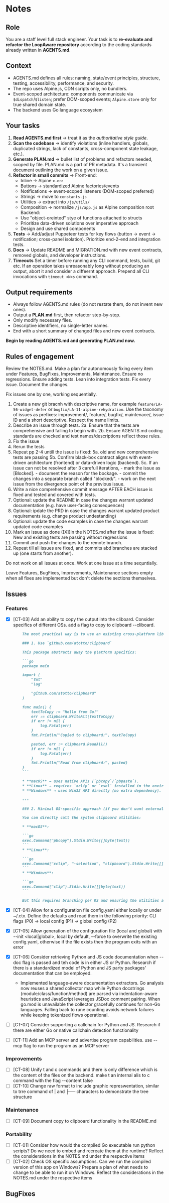 # Notes

## Role

You are a staff level full stack engineer. Your task is to **re-evaluate and refactor the LoopAware repository** according to the coding standards already written in **AGENTS.md**.

## Context

- AGENTS.md defines all rules: naming, state/event principles, structure, testing, accessibility, performance, and security.
- The repo uses Alpine.js, CDN scripts only, no bundlers.
- Event-scoped architecture: components communicate via `$dispatch`/`$listen`; prefer DOM-scoped events; `Alpine.store` only for true shared domain state.
- The backend uses Go language ecosystem

## Your tasks

1. **Read AGENTS.md first** → treat it as the _authoritative style guide_.
2. **Scan the codebase** → identify violations (inline handlers, globals, duplicated strings, lack of constants, cross-component state leakage, etc.).
3. **Generate PLAN.md** → bullet list of problems and refactors needed, scoped by file. PLAN.md is a part of PR metadata. It's a transient document outlining the work on a given issue.
4. **Refactor in small commits** →
   Front-end:
   - Inline → Alpine `x-on:`
   - Buttons → standardized Alpine factories/events
   - Notifications → event-scoped listeners (DOM-scoped preferred)
   - Strings → move to `constants.js`
   - Utilities → extract into `/js/utils/`
   - Composition → normalize `/js/app.js` as Alpine composition root
     Backend:
   - Use "object-oreinted" stye of functions attached to structs
   - Prioritize data-driven solutions over imperative approach
   - Design and use shared components
5. **Tests** → Add/adjust Puppeteer tests for key flows (button → event → notification; cross-panel isolation). Prioritize end-2-end and integration tests.
6. **Docs** → Update README and MIGRATION.md with new event contracts, removed globals, and developer instructions.
7. **Timeouts** Set a timer before running any CLI command, tests, build, git etc. If an operation takes unreasonably long without producing an output, abort it and consider a diffeernt approach. Prepend all CLI invocations with `timeout <N>s` command.

## Output requirements

- Always follow AGENTS.md rules (do not restate them, do not invent new ones).
- Output a **PLAN.md** first, then refactor step-by-step.
- Only modify necessary files.
- Descriptive identifiers, no single-letter names.
- End with a short summary of changed files and new event contracts.

**Begin by reading AGENTS.md and generating PLAN.md now.**

## Rules of engagement

Review the NOTES.md. Make a plan for autonomously fixing every item under Features, BugFixes, Improvements, Maintenance. Ensure no regressions. Ensure adding tests. Lean into integration tests. Fix every issue. Document the changes.

Fix issues one by one, working sequentially.

1. Create a new git bracnh with descriptive name, for example `feature/LA-56-widget-defer` or `bugfix/LA-11-alpine-rehydration`. Use the taxonomy of issues as prefixes: improvement/, feature/, bugfix/, maintenace/, issue ID and a short descriptive. Respect the name limits.
2. Describe an issue through tests.
   2a. Ensure that the tests are comprehensive and failing to begin with.
   2b. Ensure AGENTS.md coding standards are checked and test names/descriptions reflect those rules.
3. Fix the issue
4. Rerun the tests
5. Repeat pp 2-4 untill the issue is fixed:
   5a. old and new comprehensive tests are passing
   5b. Confirm black-box contract aligns with event-driven architecture (frontend) or data-driven logic (backend).
   5c. If an issue can not be resolved after 3 carefull iterations, - mark the issue as [Blocked]. - document the reason for the bockage. - commit the changes into a separate branch called "blocked/<issue-id>". - work on the next issue from the divergence point of the previous issue.
6. Write a nice comprehensive commit message AFTER EACH issue is fixed and tested and covered with tests.
7. Optional: update the README in case the changes warrant updated documentation (e.g. have user-facing consequences)
8. Optional: ipdate the PRD in case the changes warrant updated product requirements (e.g. change product undestanding)
9. Optional: update the code examples in case the changes warrant updated code examples
10. Mark an issue as done ([X])in the NOTES.md after the issue is fixed: New and existing tests are passing without regressions
11. Commit and push the changes to the remote branch.
12. Repeat till all issues are fixed, and commits abd branches are stacked up (one starts from another).

Do not work on all issues at once. Work at one issue at a time sequntially.

Leave Features, BugFixes, Improvements, Maintenance sections empty when all fixes are implemented but don't delete the sections themselves.

## Issues

### Features

- [X] [CT-03] Add an ability to copy the output into the cliboard. Consider specifics of different OSs. add a flag to copy to clipboard --cliboard.

  ````markdown
      The most practical way is to use an existing cross-platform library rather than shelling out to `pbcopy` (macOS) / `xclip` (Linux) / `clip` (Windows) yourself. The most widely used one is:

      ### 1. Use `github.com/atotto/clipboard`

      This package abstracts away the platform specifics:

      ```go
      package main

      import (
          "fmt"
          "log"

          "github.com/atotto/clipboard"
      )

      func main() {
          textToCopy := "Hello from Go!"
          err := clipboard.WriteAll(textToCopy)
          if err != nil {
              log.Fatal(err)
          }
          fmt.Println("Copied to clipboard:", textToCopy)

          pasted, err := clipboard.ReadAll()
          if err != nil {
              log.Fatal(err)
          }
          fmt.Println("Read from clipboard:", pasted)
      }
      ```

      * **macOS** → uses native APIs (`pbcopy`/`pbpaste`).
      * **Linux** → requires `xclip` or `xsel` installed in the environment.
      * **Windows** → uses Win32 API directly (no extra dependency).

      ---

      ### 2. Minimal OS-specific approach (if you don’t want external libs)

      You can directly call the system clipboard utilities:

      * **macOS**:

      ```go
      exec.Command("pbcopy").Stdin.Write([]byte(text))
      ```
      * **Linux**:

      ```go
      exec.Command("xclip", "-selection", "clipboard").Stdin.Write([]byte(text))
      ```
      * **Windows**:

      ```go
      exec.Command("clip").Stdin.Write([]byte(text))
      ```

      But this requires branching per OS and ensuring the utilities are present.
  ````

- [X] [CT-04] Allow for a configuration file config.yaml either locally or under ~/.ctx. Define the defaults and read them in the following priority: CLI flags (P0) -> local config (P1) -> global config (P2)
- [X] [CT-05] Allow generation of the configuration file (local and global) with --init <local|global>, local by default, --force to overwrite the existing config.yaml, otherwise if the file exists then the program exits with an error
- [X] [CT-06] Consider retrieving Python and JS code documentation when --doc flag is passed and teh code is in either JS or Python. Research if there is a standardized model of Python and JS party packages' documentation that can be employed.
  - Implemented language-aware documentation extractors. Go analysis now reuses a shared collector map while Python docstrings (module/class/function/method) are parsed via indentation-aware heuristics and JavaScript leverages JSDoc comment pairing. When go.mod is unavailable the collector gracefully continues for non-Go languages. Falling back to rune counting avoids network failures while keeping tokenized flows operational.
- [ ] [CT-07] Consider supporting a callchain for Python and JS. Research if there are either Go or native callchain detection functionality
- [ ] [CT-11] Add an MCP server and advertise program capabilities. use --mcp flag to run the program as an MCP server

### Improvements

- [ ] [CT-08] Unify t and c commands and there is only difference which is the content of the files on the backend. make t an internal alis to c command with the flag --content false
- [ ] [CT-10] Change raw format to include graphic represwentation, similar to trre command of | and ├── characters to demonstrate the tree structure

### Maintenance

- [ ] [CT-09] Document copy to clipboard functionality in the README.md

### Portability

- [ ] [CT-01] Consider how would the compiled Go executable run python scripts? Do we need to embed and recreate them at the runtime? Reflect the considerations in the NOTES.md under the respective items
- [ ] [CT-02] Check OS specific assumptions. Can we run the compiled version of this app on Windows? Prepare a plan of what needs to change to be able to run it on Windows. Reflect the considerations in the NOTES.md under the respective items

## BugFixes
